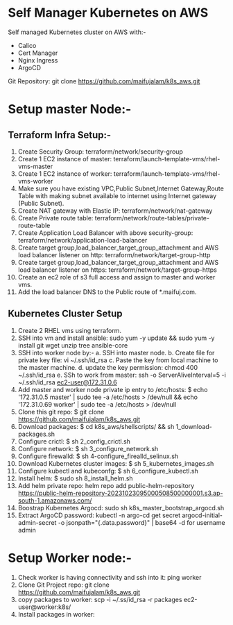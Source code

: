 # Self Manager Kubernetes on AWS

Self managed Kubernetes cluster on AWS with:- 
  - Calico
  - Cert Manager
  - Nginx Ingress
  - ArgoCD

Git Repository: git clone https://github.com/maifujalam/k8s_aws.git

# Setup master Node:-

## Terraform Infra Setup:-
1. Create Security Group: terraform/network/security-group
2. Create 1 EC2 instance of master: terraform/launch-template-vms/rhel-vms-master
3. Create 1 EC2 instance of worker: terraform/launch-template-vms/rhel-vms-worker
4. Make sure you have existing VPC,Public Subnet,Internet Gateway,Route Table with making subnet available to internet using
   Internet gateway (Public Subnet).
5. Create NAT gateway with Elastic IP: terraform/network/nat-gateway
6. Create Private route table: terraform/network/route-tables/private-route-table
7. Create Application Load Balancer with above security-group:
   terraform/network/application-load-balancer
8. Create target group,load_balancer_target_group_attachment and AWS load balancer listener on http:
   terraform/network/target-group-http
9. Create target group,load_balancer_target_group_attachment and AWS load balancer listener on https:
   terraform/network/target-group-https
10. Create an ec2 role of s3 full access and assign to master and worker vms.
11. Add the load balancer DNS to the Public route of *.maifuj.com.

## Kubernetes Cluster Setup

1. Create 2 RHEL vms using terraform.
2. SSH into vm and install ansible: sudo yum -y update && sudo yum -y install git wget unzip tree ansible-core
3. SSH into worker node by:-
   a. SSH into master node.
   b. Create file for private key file: vi ~/.ssh/id_rsa
   c. Paste the key from local machine to the master machine.
   d. update the key permission: chmod 400 ~/.ssh/id_rsa
   e. SSh to work from master: ssh -o ServerAliveInterval=5 -i ~/.ssh/id_rsa ec2-user@172.31.0.6
4. Add master and worker node private ip entry to /etc/hosts:
   $ echo '172.31.0.5 master' | sudo tee -a /etc/hosts > /dev/null && echo '172.31.0.69 worker' | sudo tee -a /etc/hosts > /dev/null
5. Clone this git repo: $ git clone https://github.com/maifujalam/k8s_aws.git
6. Download packages: $ cd k8s_aws/shellscripts/ && sh 1_download-packages.sh
7. Configure crictl: $ sh 2_config_crictl.sh
8. Configure network: $ sh 3_configure_network.sh
9. Configure firewalld: $ sh 4-configure_firealld_selinux.sh
10. Download Kubernetes cluster images: $ sh 5_kubernetes_images.sh 
11. Configure kubectl and kubeconfg: $ sh 6_configure_kubectl.sh
12. Install helm: $ sudo sh 8_install_helm.sh
13. Add helm private repo: helm repo add public-helm-repository https://public-helm-repository-20231023095000508500000001.s3.ap-south-1.amazonaws.com/
14. Boostrap Kubernetes Argocd: sudo sh k8s_master_bootstrap_argocd.sh
15. Extract ArgoCD password: kubectl -n argo-cd get secret argocd-initial-admin-secret -o jsonpath="{.data.password}" |
   base64 -d for username admin

# Setup Worker node:-
1. Check worker is having connectivity and ssh into it: ping worker
2. Clone Git Project repo: git clone https://github.com/maifujalam/k8s_aws.git
2. copy packages to worker: scp -i ~/.ss/id_rsa -r packages ec2-user@worker:k8s/
3. Install packages in worker: 
